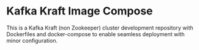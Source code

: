 # Kafka Kraft Image Compose
This is a Kafka Kraft (non Zookeeper) cluster development repository with Dockerfiles and docker-compose to enable seamless deployment with minor configuration.
